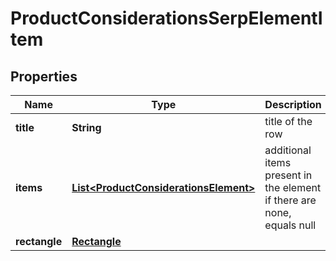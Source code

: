 

# ProductConsiderationsSerpElementItem


## Properties

| Name | Type | Description | Notes |
|------------ | ------------- | ------------- | -------------|
|**title** | **String** | title of the row |  [optional] |
|**items** | [**List&lt;ProductConsiderationsElement&gt;**](ProductConsiderationsElement.md) | additional items present in the element if there are none, equals null |  [optional] |
|**rectangle** | [**Rectangle**](Rectangle.md) |  |  [optional] |



